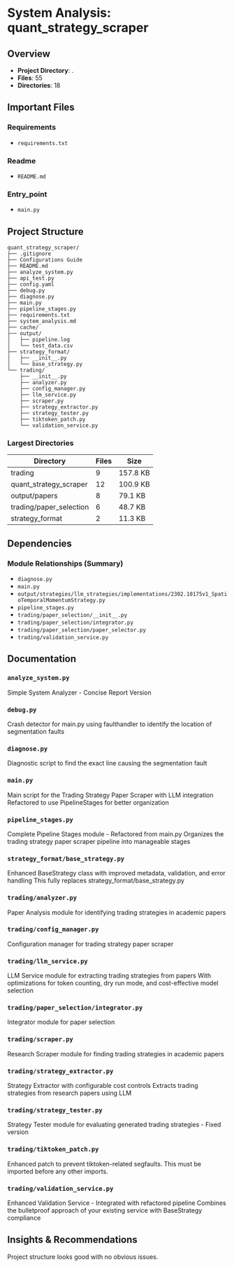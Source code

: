 # System Analysis: quant_strategy_scraper

## Overview

- **Project Directory**: .
- **Files**: 55
- **Directories**: 18

## Important Files

### Requirements

- `requirements.txt`

### Readme

- `README.md`

### Entry_point

- `main.py`

## Project Structure

```
quant_strategy_scraper/
├── .gitignore
├── Configurations Guide
├── README.md
├── analyze_system.py
├── api_test.py
├── config.yaml
├── debug.py
├── diagnose.py
├── main.py
├── pipeline_stages.py
├── requirements.txt
├── system_analysis.md
├── cache/
├── output/
│   ├── pipeline.log
│   └── test_data.csv
├── strategy_format/
│   ├── __init__.py
│   └── base_strategy.py
└── trading/
    ├── __init__.py
    ├── analyzer.py
    ├── config_manager.py
    ├── llm_service.py
    ├── scraper.py
    ├── strategy_extractor.py
    ├── strategy_tester.py
    ├── tiktoken_patch.py
    └── validation_service.py
```

### Largest Directories

| Directory | Files | Size |
|-----------|-------|------|
| trading | 9 | 157.8 KB |
| quant_strategy_scraper | 12 | 100.9 KB |
| output/papers | 8 | 79.1 KB |
| trading/paper_selection | 6 | 48.7 KB |
| strategy_format | 2 | 11.3 KB |

## Dependencies

### Module Relationships (Summary)

- `diagnose.py`
- `main.py`
- `output/strategies/llm_strategies/implementations/2302.10175v1_SpatioTemporalMomentumStrategy.py`
- `pipeline_stages.py`
- `trading/paper_selection/__init__.py`
- `trading/paper_selection/integrator.py`
- `trading/paper_selection/paper_selector.py`
- `trading/validation_service.py`

## Documentation

### `analyze_system.py`

Simple System Analyzer - Concise Report Version

### `debug.py`

Crash detector for main.py using faulthandler to identify
the location of segmentation faults

### `diagnose.py`

Diagnostic script to find the exact line causing the segmentation fault

### `main.py`

Main script for the Trading Strategy Paper Scraper with LLM integration
Refactored to use PipelineStages for better organization

### `pipeline_stages.py`

Complete Pipeline Stages module - Refactored from main.py
Organizes the trading strategy paper scraper pipeline into manageable stages

### `strategy_format/base_strategy.py`

Enhanced BaseStrategy class with improved metadata, validation, and error handling
This fully replaces strategy_format/base_strategy.py

### `trading/analyzer.py`

Paper Analysis module for identifying trading strategies in academic papers

### `trading/config_manager.py`

Configuration manager for trading strategy paper scraper

### `trading/llm_service.py`

LLM Service module for extracting trading strategies from papers
With optimizations for token counting, dry run mode, and cost-effective model selection

### `trading/paper_selection/integrator.py`

Integrator module for paper selection

### `trading/scraper.py`

Research Scraper module for finding trading strategies in academic papers

### `trading/strategy_extractor.py`

Strategy Extractor with configurable cost controls
Extracts trading strategies from research papers using LLM

### `trading/strategy_tester.py`

Strategy Tester module for evaluating generated trading strategies - Fixed version

### `trading/tiktoken_patch.py`

Enhanced patch to prevent tiktoken-related segfaults.
This must be imported before any other imports.

### `trading/validation_service.py`

Enhanced Validation Service - Integrated with refactored pipeline
Combines the bulletproof approach of your existing service with BaseStrategy compliance

## Insights & Recommendations

Project structure looks good with no obvious issues.
